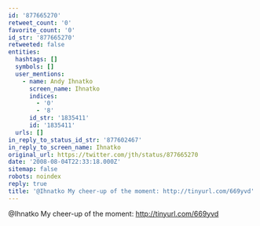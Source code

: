 ```yaml
---
id: '877665270'
retweet_count: '0'
favorite_count: '0'
id_str: '877665270'
retweeted: false
entities:
  hashtags: []
  symbols: []
  user_mentions:
    - name: Andy Ihnatko
      screen_name: Ihnatko
      indices:
        - '0'
        - '8'
      id_str: '1835411'
      id: '1835411'
  urls: []
in_reply_to_status_id_str: '877602467'
in_reply_to_screen_name: Ihnatko
original_url: https://twitter.com/jth/status/877665270
date: '2008-08-04T22:33:18.000Z'
sitemap: false
robots: noindex
reply: true
title: '@Ihnatko My cheer-up of the moment: http://tinyurl.com/669yvd'
---
```


@Ihnatko My cheer-up of the moment: http://tinyurl.com/669yvd